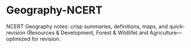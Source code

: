 # Geography-NCERT
NCERT Geography notes: crisp summaries, definitions, maps, and quick-revision  (Resources &amp; Development, Forest &amp; Wildlife) and Agriculture—optimized for  revision.
